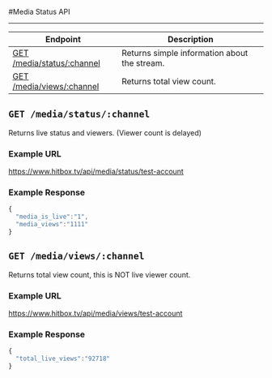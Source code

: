 #Media Status API 
***

| Endpoint | Description |
| ---- | --------------- |
| [GET /media/status/:channel](/media/views.md#get-mediastatuschannel) | Returns simple information about the stream. |
| [GET /media/views/:channel](/media/views.md#get-mediaviewschannel) | Returns total view count. |

## `GET /media/status/:channel`

Returns live status and viewers. (Viewer count is delayed)

### Example URL

https://www.hitbox.tv/api/media/status/test-account

### Example Response 

```javascript
{
  "media_is_live":"1",
  "media_views":"1111"
}
```

## `GET /media/views/:channel`

Returns total view count, this is NOT live viewer count.

### Example URL

https://www.hitbox.tv/api/media/views/test-account

### Example Response

```javascript
{
  "total_live_views":"92718"
}
```
